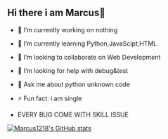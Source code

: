 ## Hi there i am Marcus👋

- 🔭 I’m currently working on nothing
- 🌱 I’m currently learning Python,JavaScipt,HTML 
- 👯 I’m looking to collaborate on Web Development  
- 🤔 I’m looking for help with debug&test
- 💬 Ask me about python unknown code
- ⚡ Fun fact: i am single

- EVERY BUG COME WITH SKILL ISSUE

[![Marcus1218's GitHub stats](https://github-readme-stats.vercel.app/api?username=Marcus1218)](https://github.com/anuraghazra/github-readme-stats)

